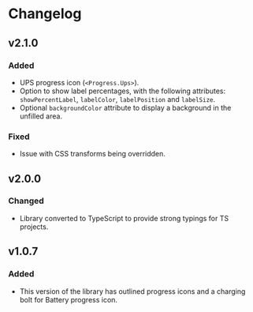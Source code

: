 # Changelog

## v2.1.0

### Added 
-   UPS progress icon (`<Progress.Ups>`).
-   Option to show label percentages, with the following attributes: `showPercentLabel`, `labelColor`, `labelPosition` and `labelSize`.
-   Optional `backgroundColor` attribute to display a background in the unfilled area.

### Fixed
-   Issue with CSS transforms being overridden.

## v2.0.0

### Changed

-   Library converted to TypeScript to provide strong typings for TS projects.

## v1.0.7

### Added 

-    This version of the library has outlined progress icons and a charging bolt for Battery progress icon.
